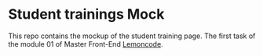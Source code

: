 # Student trainings Mock

This repo contains the mockup of the student training page.
The first task of the module 01 of Master Front-End [Lemoncode](http://www.formacion.lemoncode.net/master-frontend).
